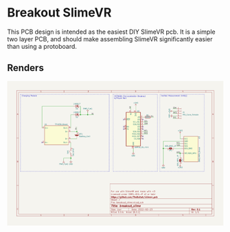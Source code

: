 # Breakout SlimeVR
This PCB design is intended as the easiest DIY SlimeVR pcb. It is a simple two
layer PCB, and should make assembling SlimeVR significantly easier than using a
protoboard.


## Renders
![Schematic](renders/schematic.svg)
